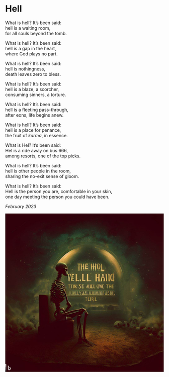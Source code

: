 # Hell

What is hell? It’s been said:  
hell is a waiting room,  
for all souls beyond the tomb.  

What is hell? It’s been said:  
hell is a gap in the heart,  
where God plays no part.   

What is hell? It’s been said:  
hell is nothingness,  
death leaves zero to bless.   

What is hell? It’s been said:  
hell is a blaze, a scorcher,  
consuming sinners, a torture.   

What is hell? It’s been said:  
hell is a fleeting pass-through,  
after eons, life begins anew.   

What is hell? It’s been said:  
hell is a place for penance,  
the fruit of _karma_, in essence.  

What is Hel? It’s been said:  
Hel is a ride away on bus 666,  
among resorts, one of the top picks.  

What is hell? It’s been said:  
hell is other people in the room,   
sharing the no-exit sense of gloom.  

What is hell? It’s been said:  
Hell is the person you are, comfortable in your skin,  
one day meeting the person you could have been.  

_February 2023_

<img src="/assets/images/hell2.jpeg" alt="Hell as a waiting room" title="Waiting Room">
